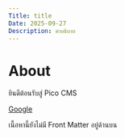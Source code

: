 ```yaml
---
Title: title
Date: 2025-09-27
Description: คำอธิบาย
---
```


# About
ยินดีต้อนรับสู่ Pico CMS

[Google](https://www.google.com)

เนื้อหานี้ยังไม่มี Front Matter อยู่ด้านบน

